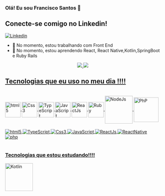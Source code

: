 ### Olá! Eu sou Francisco Santos  👋    

## Conecte-se comigo no Linkedin!
[![Linkedin](https://img.shields.io/badge/LinkedIn-0077B5?style=for-the-badge&logo=linkedin&logoColor=white)](https://www.linkedin.com/in/francisco-santos-a16519215/)

- 🔭 No momento, estou trabalhando com Front End
- 🌱 No momento, estou aprendendo React, React Native,Kotlin,SpringBoot e Ruby Rails


<div align="center">
  <a href="https://github.com/FranciscoMalstim">
  <img altura="180em" src="https://github-readme-stats.vercel.app/api?username=franciscomalstim&show_icons=true&theme=dracula&include_all_commits=true&count_private=true"/>
  <img altura="180em" src="https://github-readme-stats.vercel.app/api/top-langs/?username=franciscomalstim&layout=compact&langs_count=16&theme=dracula"/>
</div>

  ## Tecnologias que eu uso no meu dia !!!!
  
  <div styled= "display:inline_block"><br/>
    <img align= "center" alt= "html5" height="50px" width="50px" src="https://cdn.jsdelivr.net/gh/devicons/devicon/icons/html5/html5-original-wordmark.svg" />
    <img align= "center" alt= "Css3" height="50px" width="50px" src="https://cdn.jsdelivr.net/gh/devicons/devicon/icons/css3/css3-original-wordmark.svg" />
    <img align= "center" alt= "TypeScript" height="50px" width="50px" src="https://cdn.jsdelivr.net/gh/devicons/devicon/icons/typescript/typescript-original.svg" />
    <img align= "center" alt= "JavaScript" height="50px" width="50px" src="https://cdn.jsdelivr.net/gh/devicons/devicon/icons/javascript/javascript-original.svg" />
    <img align= "center" alt= "ReactJs" height="50px" width="50px" src="https://cdn.jsdelivr.net/gh/devicons/devicon/icons/react/react-original-wordmark.svg" />
    <img align= "center" alt= "Ruby" height="50px" width="50px" src="https://cdn.jsdelivr.net/gh/devicons/devicon/icons/ruby/ruby-original-wordmark.svg" />
    <img align= "center" alt= "NodeJs" height="90px" width="90px" src="https://cdn.jsdelivr.net/gh/devicons/devicon/icons/nodejs/nodejs-original-wordmark.svg" />
    <img align= "center" alt= "PhP" height="80px" width="80px" src="https://cdn.jsdelivr.net/gh/devicons/devicon/icons/php/php-original.svg" />
  </div>
            
          
  <div styled= "display:inline_block"><br/>
    <img align= "center" alt= "html5" src="https://img.shields.io/badge/HTML5-E34F26?style=for-the-badge&logo=html5&logoColor=white"/>
    <img align= "center" alt= "TypeScript" src="https://img.shields.io/badge/TypeScript-007ACC?style=for-the-badge&logo=typescript&logoColor=white"/>
    <img align= "center" alt= "Css3" src="https://img.shields.io/badge/CSS3-1572B6?style=for-the-badge&logo=css3&logoColor=white"/>
    <img align= "center" alt= "JavaScript" src="https://img.shields.io/badge/JavaScript-323330?style=for-the-badge&logo=javascript&logoColor=F7DF1E"/>
    <img align= "center" alt= "ReactJs" src="https://img.shields.io/badge/React-20232A?style=for-the-badge&logo=react&logoColor=61DAFB"/>
    <img align= "center" alt= "ReactNative" src="https://img.shields.io/badge/React_Native-20232A?style=for-the-badge&logo=react&logoColor=61DAFB"/>
    <img align= "center" alt= "php" src="https://img.shields.io/badge/PHP-777BB4?style=for-the-badge&logo=php&logoColor=white"/>
  </div><br/>
  
  ### Tecnologias que estou estudando!!!!
 <img align= "center" alt= "Kotlin" height="90px" width="90px" src="https://cdn.jsdelivr.net/gh/devicons/devicon/icons/kotlin/kotlin-original-wordmark.svg" />
  
  
